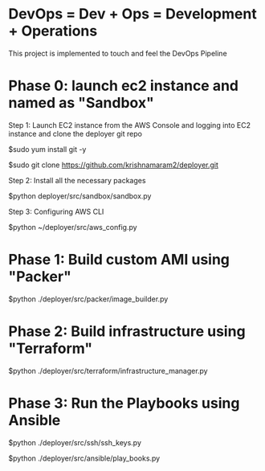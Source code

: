 # DevOps    =  Dev  +  Ops   =   Development + Operations
 
This project is implemented to touch and feel the DevOps Pipeline


# Phase 0: launch ec2 instance and named as "Sandbox"

Step 1: Launch EC2 instance from the AWS Console and logging into EC2 instance and clone the deployer git repo

$sudo yum install git -y

$sudo git clone https://github.com/krishnamaram2/deployer.git

Step 2: Install all the necessary packages  

$python deployer/src/sandbox/sandbox.py

Step 3: Configuring AWS CLI

$python ~/deployer/src/aws_config.py


# Phase 1: Build custom AMI using "Packer"

$python ./deployer/src/packer/image_builder.py


# Phase 2: Build infrastructure using "Terraform"

$python ./deployer/src/terraform/infrastructure_manager.py


# Phase 3: Run the Playbooks using Ansible 


$python ./deployer/src/ssh/ssh_keys.py

$python ./deployer/src/ansible/play_books.py
